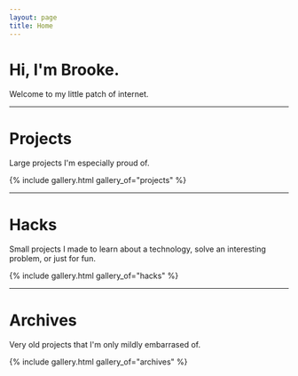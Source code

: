 ```yaml
---
layout: page
title: Home
---
```


# Hi, I'm Brooke.
Welcome to my little patch of internet.

---

# Projects
Large projects I'm especially proud of.

{% include gallery.html gallery_of="projects" %}

---

# Hacks
Small projects I made to learn about a technology, solve an interesting problem, or just for fun.

{% include gallery.html gallery_of="hacks" %}

---

# Archives
Very old projects that I'm only mildly embarrased of.

{% include gallery.html gallery_of="archives" %}
